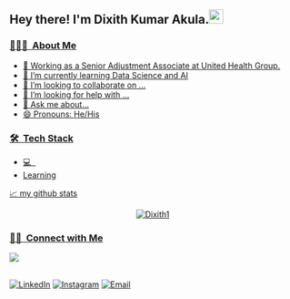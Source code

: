 <h2> Hey there! I'm Dixith Kumar Akula.<img src="https://media.giphy.com/media/hvRJCLFzcasrR4ia7z/giphy.gif" width="25px">
<a href="https://discord.gg/XTW52Kt"></h2>


<h3> 👨🏻‍💻 &nbsp;About Me </h3>

- 💼 Working as a Senior Adjustment Associate at United Health Group.
- 🌱 I’m currently learning Data Science and AI
- 👯 I’m looking to collaborate on ...
- 🤔 I’m looking for help with ...
- 💬 Ask me about...
- 😄 Pronouns: He/His

<h3> 🛠 &nbsp;Tech Stack</h3>

- 💻 &nbsp;
- Learning



📈 my github stats

<p align="center"> <img src="https://github-readme-stats.vercel.app/api?username=Dixith1&show_icons=true&theme=gotham" alt="Dixith1" />
  
<br/>

<h3> 🤝🏻 &nbsp;Connect with Me </h3>

<p align="center">
  </a>

![](https://visitor-badge.glitch.me/badge?page_id=Dixith1.Dixith1)

<br />
<a href="https://www.linkedin.com/in/dixith-kumar-akula-817b17171/"><img alt="LinkedIn" src="https://img.shields.io/badge/LinkedIn-Dixith%20Kumar%20Akula-blue?style=flat-square&logo=linkedin"></a>
<a href="https://www.instagram.com/dixithk/"><img alt="Instagram" src="https://img.shields.io/badge/Instagram-dixithk/-blue?style=flat-square&logo=instagram"></a>
<a href="mailto:dixith.akula@gmail.com "><img alt="Email" src="https://img.shields.io/badge/Email-dixith.akula@gmail.com-blue?style=flat-square&logo=gmail"></a>
</p>
